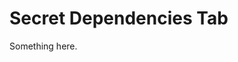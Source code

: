 [title]: # (Secret Dependencies Tab)
[tags]: # (XXX)
[priority]: # (4769)
# Secret Dependencies Tab
Something here.
